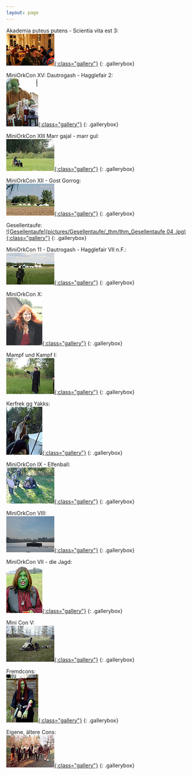 ```yaml
---
layout: page
---
```


Akademia puteus putens - Scientia vita est 3:  
[![](pictures/2017_Akademie/_thm/thm_Akademie023.jpg){:class="gallery"}](pictures/2017_Akademie)
{: .gallerybox}

MiniOrkCon XV: Dautrogash - Hagglefair 2:  
[![](pictures/MiniOrkCon_XV_Dautrogash_-_Hagglefair_2/_thm/thm_IMG_6731.jpg){:class="gallery"}](pictures/MiniOrkCon_XV_Dautrogash_-_Hagglefair_2)
{: .gallerybox}

MiniOrkCon XIII Marr gajal - marr gul:  
[![](pictures/MiniOrkCon_XIII_Marr_gajal-marr_gul/_thm/thm_IMG_1534.jpg){:class="gallery"}](pictures/MiniOrkCon_XIII_Marr_gajal-marr_gul)
{: .gallerybox}

MiniOrkCon XII - Gost Gorrog:  
[![](pictures/MiniOrkCon_XII_GostGorrog/_thm/thm_IMG_1326.jpg){:class="gallery"}](pictures/MiniOrkCon_XII_GostGorrog)
{: .gallerybox}

Gesellentaufe:  
[![Gesellentaufe](pictures/Gesellentaufe/_thm/thm_Gesellentaufe 04 .jpg){:class="gallery"}](pictures/Gesellentaufe)
{: .gallerybox}

MiniOrkCon 11 - Dautrogash - Hagglefair VII n.F.:  
[![](pictures/Dautrogash/_thm/thm_img_7168.jpg){:class="gallery"}](pictures/Dautrogash)
{: .gallerybox}

MiniOrkCon X:  
[![](pictures/MiniOrkCon_X/_thm/thm_img_9194.jpg){:class="gallery"}](pictures/MiniOrkCon_X)
{: .gallerybox}

Mampf und Kampf I:  
[![](pictures/Mampf_und_Kampf_01/_thm/thm_Waffentraining_2007%20046.jpg){:class="gallery"}](pictures/Mampf_und_Kampf_01)
{: .gallerybox}

Kerfrek gg Yakks:  
[![](pictures/Kerfrek_gg_Yakks/_thm/thm_Kerfrek%20gg%20Yakks%20407%20032.jpg){:class="gallery"}](pictures/Kerfrek_gg_Yakks)
{: .gallerybox}

MiniOrkCon IX - Elfenball:  
[![](pictures/Elfenball/_thm/thm_Elfenball%20038.jpg){:class="gallery"}](pictures/Elfenball)
{: .gallerybox}

MiniOrkCon VIII:  
[![](pictures/MiniOrkCon%20VIII/_thm/thm_IMG_7272.JPG){:class="gallery"}](pictures/MiniOrkCon%20VIII)
{: .gallerybox}

MiniOrkCon VII - die Jagd:  
[![](pictures/MiniOrkCon%20VII%20-%20die%20Jagd/_thm/thm_PICT0575.JPG){:class="gallery"}](pictures/MiniOrkCon%20VII%20-%20die%20Jagd)
{: .gallerybox}

Mini Con V:  
[![](pictures/MiniCon%206/Im%20Lager/_thm/thm_P1010071.jpg){:class="gallery"}](pictures/MiniCon%206)
{: .gallerybox}

Fremdcons:  
[![](pictures/Alte%20Schnappschuesse/In%20nomine%20Drakesh/_thm/thm_id18.jpg){:class="gallery"}](pictures/Alte%20Schnappschuesse)
{: .gallerybox}

Eigene, ältere Cons:  
[![](pictures/Alte%20MiniCons/MiniCon%20I/_thm/thm_Nachtrag%204.jpg){:class="gallery"}](pictures/Alte%20MiniCons)
{: .gallerybox}

